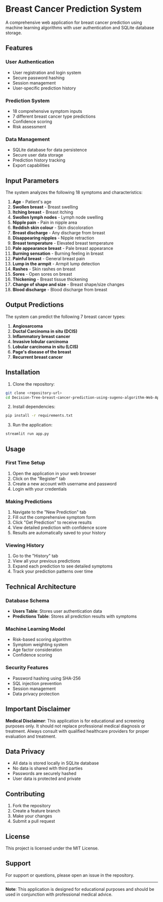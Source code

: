 # Breast Cancer Prediction System

A comprehensive web application for breast cancer prediction using machine learning algorithms with user authentication and SQLite database storage.

## Features

### User Authentication
- User registration and login system
- Secure password hashing
- Session management
- User-specific prediction history

### Prediction System
- 18 comprehensive symptom inputs
- 7 different breast cancer type predictions
- Confidence scoring
- Risk assessment

### Data Management
- SQLite database for data persistence
- Secure user data storage
- Prediction history tracking
- Export capabilities

## Input Parameters

The system analyzes the following 18 symptoms and characteristics:

1. **Age** - Patient's age
2. **Swollen breast** - Breast swelling
3. **Itching breast** - Breast itching
4. **Swollen lymph nodes** - Lymph node swelling
5. **Nipple pain** - Pain in nipple area
6. **Reddish skin colour** - Skin discoloration
7. **Breast discharge** - Any discharge from breast
8. **Disappearing nipples** - Nipple retraction
9. **Breast temperature** - Elevated breast temperature
10. **Pale appearance breast** - Pale breast appearance
11. **Burning sensation** - Burning feeling in breast
12. **Painful breast** - General breast pain
13. **Lump in the armpit** - Armpit lump detection
14. **Rashes** - Skin rashes on breast
15. **Sores** - Open sores on breast
16. **Thickening** - Breast tissue thickening
17. **Change of shape and size** - Breast shape/size changes
18. **Blood discharge** - Blood discharge from breast

## Output Predictions

The system can predict the following 7 breast cancer types:

1. **Angiosarcoma**
2. **Ductal Carcinoma in situ (DCIS)**
3. **Inflammatory breast cancer**
4. **Invasive lobular carcinoma**
5. **Lobular carcinoma in situ (LCIS)**
6. **Page's disease of the breast**
7. **Recurrent breast cancer**

## Installation

1. Clone the repository:
```bash
git clone <repository-url>
cd Decision-Tree-breast-cancer-prediction-using-sugeno-algorithm-Web-App
```

2. Install dependencies:
```bash
pip install -r requirements.txt
```

3. Run the application:
```bash
streamlit run app.py
```

## Usage

### First Time Setup
1. Open the application in your web browser
2. Click on the "Register" tab
3. Create a new account with username and password
4. Login with your credentials

### Making Predictions
1. Navigate to the "New Prediction" tab
2. Fill out the comprehensive symptom form
3. Click "Get Prediction" to receive results
4. View detailed prediction with confidence score
5. Results are automatically saved to your history

### Viewing History
1. Go to the "History" tab
2. View all your previous predictions
3. Expand each prediction to see detailed symptoms
4. Track your prediction patterns over time

## Technical Architecture

### Database Schema
- **Users Table**: Stores user authentication data
- **Predictions Table**: Stores all prediction results with symptoms

### Machine Learning Model
- Risk-based scoring algorithm
- Symptom weighting system
- Age factor consideration
- Confidence scoring

### Security Features
- Password hashing using SHA-256
- SQL injection prevention
- Session management
- Data privacy protection

## Important Disclaimer

**Medical Disclaimer**: This application is for educational and screening purposes only. It should not replace professional medical diagnosis or treatment. Always consult with qualified healthcare providers for proper evaluation and treatment.

## Data Privacy

- All data is stored locally in SQLite database
- No data is shared with third parties
- Passwords are securely hashed
- User data is protected and private

## Contributing

1. Fork the repository
2. Create a feature branch
3. Make your changes
4. Submit a pull request

## License

This project is licensed under the MIT License.

## Support

For support or questions, please open an issue in the repository.

---

**Note**: This application is designed for educational purposes and should be used in conjunction with professional medical advice.